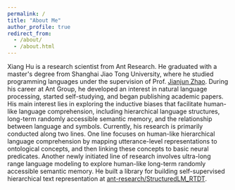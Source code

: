 ```yaml
---
permalink: /
title: "About Me"
author_profile: true
redirect_from: 
  - /about/
  - /about.html
---
```



Xiang Hu is a research scientist from Ant Research. He graduated with a master's degree from Shanghai Jiao Tong University, where he studied programming languages under the supervision of Prof. [Jianjun Zhao](https://scholar.google.co.jp/citations?user=PZZ0iygAAAAJ&hl=ja). During his career at Ant Group, he developed an interest in natural language processing, started self-studying, and began publishing academic papers. His main interest lies in exploring the inductive biases that facilitate human-like language comprehension, including hierarchical language structures, long-term randomly accessible semantic memory, and the relationship between language and symbols. Currently, his research is primarily conducted along two lines. One line focuses on human-like hierarchical language comprehension by mapping utterance-level representations to ontological concepts, and then linking these concepts to basic neural predicates. Another newly initiated line of research involves ultra-long range language modeling to explore human-like long-term randomly accessible semantic memory. He built a library for building self-supervised hierarchical text representation at [ant-research/StructuredLM_RTDT](https://github.com/ant-research/StructuredLM_RTDT).